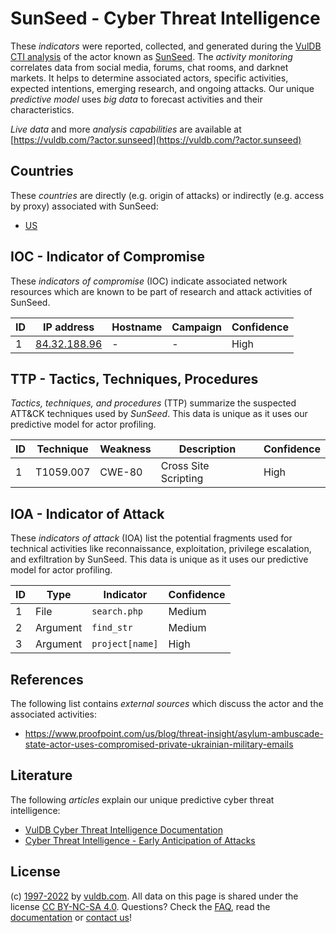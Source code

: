 # SunSeed - Cyber Threat Intelligence

These _indicators_ were reported, collected, and generated during the [VulDB CTI analysis](https://vuldb.com/?kb.cti) of the actor known as [SunSeed](https://vuldb.com/?actor.sunseed). The _activity monitoring_ correlates data from social media, forums, chat rooms, and darknet markets. It helps to determine associated actors, specific activities, expected intentions, emerging research, and ongoing attacks. Our unique _predictive model_ uses _big data_ to forecast activities and their characteristics.

_Live data_ and more _analysis capabilities_ are available at [https://vuldb.com/?actor.sunseed](https://vuldb.com/?actor.sunseed)

## Countries

These _countries_ are directly (e.g. origin of attacks) or indirectly (e.g. access by proxy) associated with SunSeed:

* [US](https://vuldb.com/?country.us)

## IOC - Indicator of Compromise

These _indicators of compromise_ (IOC) indicate associated network resources which are known to be part of research and attack activities of SunSeed.

ID | IP address | Hostname | Campaign | Confidence
-- | ---------- | -------- | -------- | ----------
1 | [84.32.188.96](https://vuldb.com/?ip.84.32.188.96) | - | - | High

## TTP - Tactics, Techniques, Procedures

_Tactics, techniques, and procedures_ (TTP) summarize the suspected ATT&CK techniques used by _SunSeed_. This data is unique as it uses our predictive model for actor profiling.

ID | Technique | Weakness | Description | Confidence
-- | --------- | -------- | ----------- | ----------
1 | T1059.007 | CWE-80 | Cross Site Scripting | High

## IOA - Indicator of Attack

These _indicators of attack_ (IOA) list the potential fragments used for technical activities like reconnaissance, exploitation, privilege escalation, and exfiltration by SunSeed. This data is unique as it uses our predictive model for actor profiling.

ID | Type | Indicator | Confidence
-- | ---- | --------- | ----------
1 | File | `search.php` | Medium
2 | Argument | `find_str` | Medium
3 | Argument | `project[name]` | High

## References

The following list contains _external sources_ which discuss the actor and the associated activities:

* https://www.proofpoint.com/us/blog/threat-insight/asylum-ambuscade-state-actor-uses-compromised-private-ukrainian-military-emails

## Literature

The following _articles_ explain our unique predictive cyber threat intelligence:

* [VulDB Cyber Threat Intelligence Documentation](https://vuldb.com/?kb.cti)
* [Cyber Threat Intelligence - Early Anticipation of Attacks](https://www.scip.ch/en/?labs.20201022)

## License

(c) [1997-2022](https://vuldb.com/?kb.changelog) by [vuldb.com](https://vuldb.com/?kb.about). All data on this page is shared under the license [CC BY-NC-SA 4.0](https://creativecommons.org/licenses/by-nc-sa/4.0/). Questions? Check the [FAQ](https://vuldb.com/?kb.faq), read the [documentation](https://vuldb.com/?kb) or [contact us](https://vuldb.com/?contact)!
